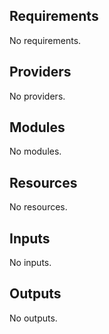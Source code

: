 ## Requirements


No requirements.

## Providers

No providers.

## Modules

No modules.

## Resources

No resources.

## Inputs

No inputs.

## Outputs

No outputs.
